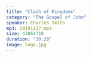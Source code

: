 ```yaml
---
title: "Clash of Kingdoms"
category: "The Gospel of John"
speaker: Charles Smith
mp3: 20191117.mp3
size: 43864718
duration: "30:28"
image: logo.jpg
---
```

